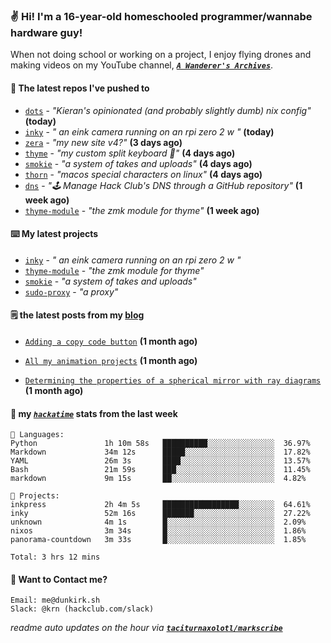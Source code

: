 ### ✌️ Hi! I'm a 16-year-old homeschooled programmer/wannabe hardware guy!

When not doing school or working on a project, I enjoy flying drones and making videos on my YouTube channel, [**_`A Wanderer's Archives`_**](https://youtube.com/@wanderer.archives).

#### 👷 The latest repos I've pushed to

- [`dots`](https://github.com/taciturnaxolotl/dots) - _"Kieran's opinionated (and probably slightly dumb) nix config"_ **(today)**
- [`inky`](https://github.com/taciturnaxolotl/inky) - _" an eink camera running on an rpi zero 2 w "_ **(today)**
- [`zera`](https://github.com/taciturnaxolotl/zera) - _"my new site v4?"_ **(3 days ago)**
- [`thyme`](https://github.com/taciturnaxolotl/thyme) - _"my custom split keyboard 🫶"_ **(4 days ago)**
- [`smokie`](https://github.com/taciturnaxolotl/smokie) - _"a system of takes and uploads"_ **(4 days ago)**
- [`thorn`](https://github.com/taciturnaxolotl/thorn) - _"macos special characters on linux"_ **(4 days ago)**
- [`dns`](https://github.com/hackclub/dns) - _"🕹 Manage Hack Club's DNS through a GitHub repository"_ **(1 week ago)**
- [`thyme-module`](https://github.com/taciturnaxolotl/thyme-module) - _"the zmk module for thyme"_ **(1 week ago)**

#### ⌨️ My latest projects

- [`inky`](https://github.com/taciturnaxolotl/inky) - _" an eink camera running on an rpi zero 2 w "_
- [`thyme-module`](https://github.com/taciturnaxolotl/thyme-module) - _"the zmk module for thyme"_
- [`smokie`](https://github.com/taciturnaxolotl/smokie) - _"a system of takes and uploads"_
- [`sudo-proxy`](https://github.com/taciturnaxolotl/sudo-proxy) - _"a proxy"_

#### 🗒️ the latest posts from my [blog](https://dunkirk.sh)

- [`Adding a copy code button`](https://dunkirk.sh/blog/adding-a-copy-button/) **(1 month ago)**

- [`All my animation projects`](https://dunkirk.sh/blog/my-animations/) **(1 month ago)**

- [`Determining the properties of a spherical mirror with ray diagrams`](https://dunkirk.sh/blog/spherical-ray-diagrams/) **(1 month ago)**



#### 📡 my [_`hackatime`_](https://waka.hackclub.com) stats from the last week

```text
💾 Languages:
Python               1h 10m 58s   ██████████░░░░░░░░░░░░░░░  36.97%
Markdown             34m 12s      █████░░░░░░░░░░░░░░░░░░░░  17.82%
YAML                 26m 3s       ████░░░░░░░░░░░░░░░░░░░░░  13.57%
Bash                 21m 59s      ███░░░░░░░░░░░░░░░░░░░░░░  11.45%
markdown             9m 15s       ██░░░░░░░░░░░░░░░░░░░░░░░  4.82%

💼 Projects:
inkpress             2h 4m 5s     █████████████████░░░░░░░░  64.61%
inky                 52m 16s      ███████░░░░░░░░░░░░░░░░░░  27.22%
unknown              4m 1s        █░░░░░░░░░░░░░░░░░░░░░░░░  2.09%
nixos                3m 34s       █░░░░░░░░░░░░░░░░░░░░░░░░  1.86%
panorama-countdown   3m 33s       █░░░░░░░░░░░░░░░░░░░░░░░░  1.85%

Total: 3 hrs 12 mins
```

#### 📮 Want to Contact me?

```text
Email: me@dunkirk.sh
Slack: @krn (hackclub.com/slack)
```

_readme auto updates on the hour via [**`taciturnaxolotl/markscribe`**](https://github.com/taciturnaxolotl/markscribe)_
